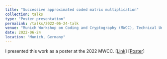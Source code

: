 ```yaml
---
title: "Successive approximated coded matrix multiplication"
collection: talks
type: "Poster presentation"
permalink: /talks/2022-06-24-talk
venue: "Munich Workshop on Coding and Cryptography (MWCC), Technical University of Munich"
date: 2022-06-24
location: "Munich, Germany"
---
```



I presented this work as a poster at the 2022 MWCC. [[Link](https://www.itsoc.org/event/2022-munich-workshop-coding-and-cryptography-mwcc)] [[Poster](/files/Talks_poster_mwcc.pdf)]